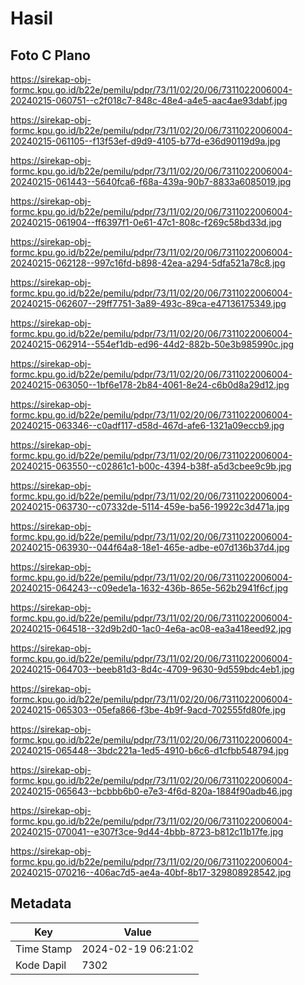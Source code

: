 # Hasil

## Foto C Plano

https://sirekap-obj-formc.kpu.go.id/b22e/pemilu/pdpr/73/11/02/20/06/7311022006004-20240215-060751--c2f018c7-848c-48e4-a4e5-aac4ae93dabf.jpg

https://sirekap-obj-formc.kpu.go.id/b22e/pemilu/pdpr/73/11/02/20/06/7311022006004-20240215-061105--f13f53ef-d9d9-4105-b77d-e36d90119d9a.jpg

https://sirekap-obj-formc.kpu.go.id/b22e/pemilu/pdpr/73/11/02/20/06/7311022006004-20240215-061443--5640fca6-f68a-439a-90b7-8833a6085019.jpg

https://sirekap-obj-formc.kpu.go.id/b22e/pemilu/pdpr/73/11/02/20/06/7311022006004-20240215-061904--ff6397f1-0e61-47c1-808c-f269c58bd33d.jpg

https://sirekap-obj-formc.kpu.go.id/b22e/pemilu/pdpr/73/11/02/20/06/7311022006004-20240215-062128--997c16fd-b898-42ea-a294-5dfa521a78c8.jpg

https://sirekap-obj-formc.kpu.go.id/b22e/pemilu/pdpr/73/11/02/20/06/7311022006004-20240215-062607--29ff7751-3a89-493c-89ca-e47136175349.jpg

https://sirekap-obj-formc.kpu.go.id/b22e/pemilu/pdpr/73/11/02/20/06/7311022006004-20240215-062914--554ef1db-ed96-44d2-882b-50e3b985990c.jpg

https://sirekap-obj-formc.kpu.go.id/b22e/pemilu/pdpr/73/11/02/20/06/7311022006004-20240215-063050--1bf6e178-2b84-4061-8e24-c6b0d8a29d12.jpg

https://sirekap-obj-formc.kpu.go.id/b22e/pemilu/pdpr/73/11/02/20/06/7311022006004-20240215-063346--c0adf117-d58d-467d-afe6-1321a09eccb9.jpg

https://sirekap-obj-formc.kpu.go.id/b22e/pemilu/pdpr/73/11/02/20/06/7311022006004-20240215-063550--c02861c1-b00c-4394-b38f-a5d3cbee9c9b.jpg

https://sirekap-obj-formc.kpu.go.id/b22e/pemilu/pdpr/73/11/02/20/06/7311022006004-20240215-063730--c07332de-5114-459e-ba56-19922c3d471a.jpg

https://sirekap-obj-formc.kpu.go.id/b22e/pemilu/pdpr/73/11/02/20/06/7311022006004-20240215-063930--044f64a8-18e1-465e-adbe-e07d136b37d4.jpg

https://sirekap-obj-formc.kpu.go.id/b22e/pemilu/pdpr/73/11/02/20/06/7311022006004-20240215-064243--c09ede1a-1632-436b-865e-562b2941f6cf.jpg

https://sirekap-obj-formc.kpu.go.id/b22e/pemilu/pdpr/73/11/02/20/06/7311022006004-20240215-064518--32d9b2d0-1ac0-4e6a-ac08-ea3a418eed92.jpg

https://sirekap-obj-formc.kpu.go.id/b22e/pemilu/pdpr/73/11/02/20/06/7311022006004-20240215-064703--beeb81d3-8d4c-4709-9630-9d559bdc4eb1.jpg

https://sirekap-obj-formc.kpu.go.id/b22e/pemilu/pdpr/73/11/02/20/06/7311022006004-20240215-065303--05efa866-f3be-4b9f-9acd-702555fd80fe.jpg

https://sirekap-obj-formc.kpu.go.id/b22e/pemilu/pdpr/73/11/02/20/06/7311022006004-20240215-065448--3bdc221a-1ed5-4910-b6c6-d1cfbb548794.jpg

https://sirekap-obj-formc.kpu.go.id/b22e/pemilu/pdpr/73/11/02/20/06/7311022006004-20240215-065643--bcbbb6b0-e7e3-4f6d-820a-1884f90adb46.jpg

https://sirekap-obj-formc.kpu.go.id/b22e/pemilu/pdpr/73/11/02/20/06/7311022006004-20240215-070041--e307f3ce-9d44-4bbb-8723-b812c11b17fe.jpg

https://sirekap-obj-formc.kpu.go.id/b22e/pemilu/pdpr/73/11/02/20/06/7311022006004-20240215-070216--406ac7d5-ae4a-40bf-8b17-329808928542.jpg


## Metadata

| Key        | Value               |
| ---------- | ------------------- |
| Time Stamp | 2024-02-19 06:21:02 |
| Kode Dapil | 7302                |



